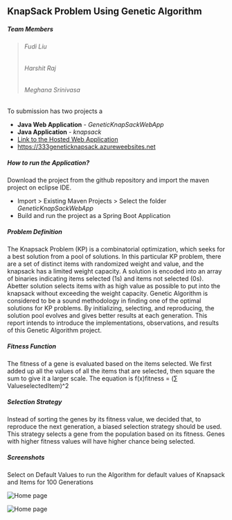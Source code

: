 ## KnapSack Problem Using Genetic Algorithm 
##### Team Members
> ###### Fudi Liu 
> ###### Harshit Raj 
> ###### Meghana Srinivasa

To submission has two projects a 
 - **Java Web Application** - _GeneticKnapSackWebApp_
 - **Java Application**  - _knapsack_
 - [Link to the Hosted Web Application](https://333geneticknapsack.azureweebsites.net)
 - https://333geneticknapsack.azureweebsites.net
 
##### How to run the Application?
 Download the project from the github repository and import the maven project on eclipse IDE.
 - Import > Existing Maven Projects > Select the folder _GeneticKnapSackWebApp_
 - Build and run the project as a Spring Boot Application

##### Problem Definition
The Knapsack Problem (KP) is a combinatorial optimization, which seeks for a best solution from a pool of solutions. In this particular KP problem, there are a set of distinct items with randomized weight and value, and the knapsack has a limited weight capacity. A solution is encoded into an array of binaries indicating items selected (1s) and items not selected (0s). Abetter solution selects items with as high value as possible to put into the knapsack without exceeding the weight capacity. Genetic Algorithm is considered to be a sound methodology in finding one of the optimal solutions for KP problems. By initializing, selecting, and reproducing, the solution pool evolves and gives better results at each generation. This report intends to introduce the implementations, observations, and results of this Genetic Algorithm project.


##### Fitness Function
The fitness of a gene is evaluated based on the items selected. We first added up all the values of all the items that are selected, then square the sum to give it a larger scale. The equation is f(x)fitness = (∑ ValueselectedItem)^2

##### Selection Strategy
Instead of sorting the genes by its fitness value, we decided that, to reproduce the next generation, a biased selection strategy should be used. This strategy selects a gene from the population based on its fitness. Genes with higher fitness values will have higher chance being selected.

##### Screenshots
 Select on Default Values to run the Algorithm for default values of Knapsack and Items for 100 Generations 
 
 ![Home page](https://raw.githubusercontent.com/meghanasrinivasa/INFO6205_333_GeneticKnapSack/sprint4/Report/TestOutput/1.PNG "Home Page")
 
 
  ![Home page]( https://raw.githubusercontent.com/meghanasrinivasa/INFO6205_333_GeneticKnapSack/sprint4/Report/TestOutput/2.PNG "Default Page")
